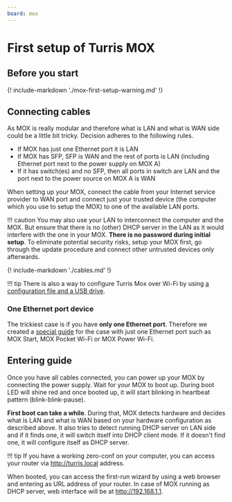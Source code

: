 ```yaml
---
board: mox
---
```

# First setup of Turris MOX

## Before you start

{! include-markdown './mox-first-setup-warning.md' !}

## Connecting cables

As MOX is really modular and therefore what is LAN and what is WAN side could
be a little bit tricky. Decision adheres to the following rules.

* If MOX has just one Ethernet port it is LAN
* If MOX has SFP, SFP is WAN and the rest of ports is LAN (including
  Ethernet port next to the power supply on MOX A)
* If it has switch(es) and no SFP, then all ports in switch are LAN and the
  port next to the power source on MOX A is WAN

When setting up your MOX, connect the cable from your Internet service provider
to WAN port and connect just your trusted device (the computer which you use
to setup the MOX) to one of the available LAN ports.

!!! caution
    You may also use your LAN to interconnect the computer and the MOX. But
    ensure that there is no (other) DHCP server in the LAN as it would
    interfere with the one in your MOX. **There is no password during initial
    setup**. To eliminate potential security risks, setup your MOX first, go
    through the update procedure and connect other untrusted devices only
    afterwards.

{! include-markdown './cables.md' !}

!!! tip
    There is also a way to configure Turris Mox over Wi-Fi by using [a configuration
    file and a USB drive](./ethernetless.md).

### One Ethernet port device

The trickiest case is if you have **only one Ethernet port**. Therefore we
created a [special guide](mox-cpu-only.md) for the case with just one Ethernet
port such as MOX Start, MOX Pocket Wi-Fi or MOX Power Wi-Fi.

## Entering guide

Once you have all cables connected, you can power up your MOX by connecting the
power supply. Wait for your MOX to boot up. During boot LED will shine red and
once booted up, it will start blinking in heartbeat pattern
(blink-blink-pause).

**First boot can take a while**. During that, MOX detects hardware and decides
what is LAN and what is WAN based on your hardware configuration as described
above. It also tries to detect running DHCP server on LAN side and if it finds
one, it will switch itself into DHCP client mode. If it doesn't find one, it
will configure itself as DHCP server.

!!! tip
	If you have a working zero-conf on your computer, you can access your
    router via <http://turris.local> address.

When booted, you can access the first-run wizard by using a web browser and
entering as URL address of your router. In case of MOX running as DHCP server, web
interface will be at <http://192.168.1.1>.
